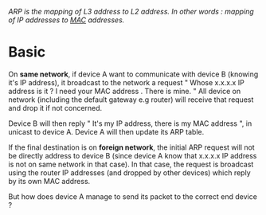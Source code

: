 *ARP is the mapping of L3 address to L2 address. In other words : mapping of IP addresses to [MAC](MAC) addresses.*[](https://www.practicalnetworking.net/series/arp/address-resolution-protocol/)

# Basic 

On **same network**, if device A want to communicate with device B (knowing it's IP address), it broadcast to the network a request " Whose x.x.x.x IP address is it ? I need your MAC address . There is mine. "
All device on network (including the default gateway e.g router) will receive that request and drop it if not concerned. 

Device B will then reply " It's my IP address, there is my MAC address ", in unicast to device A. 
Device A will then update its ARP table.

If the final destination is on **foreign network**, the initial ARP request will not be directly address to device B (since device A know that x.x.x.x IP address is not on same network in that case).
In that case, the request is broadcast using the router IP addresses (and dropped by other devices) which reply by its own MAC address. 

But how does device A manage to send its packet to the correct end device ? 